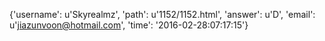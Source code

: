 {'username': u'Skyrealmz', 'path': u'1152/1152.html', 'answer': u'D', 'email': u'jiazunvoon@hotmail.com', 'time': '2016-02-28:07:17:15'}